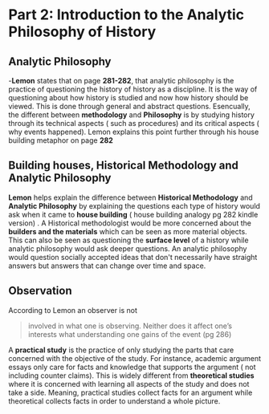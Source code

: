 # Part 2: Introduction to the Analytic Philosophy of History

## Analytic Philosophy
-**Lemon** states that on page **281-282**,  that analytic philosophy is the practice of questioning the history of history as a discipline. It is the way of questioning about how history is studied and now how history should be viewed. This is done through general and abstract questions. Esencually, the different between **methodology** and **Philosophy** is by studying history through its technical aspects ( such as procedures) and its critical aspects ( why events happened). Lemon explains this point further through his house building metaphor on page **282** 

##  Building houses, Historical Methodology and Analytic Philosophy 
**Lemon** helps explain the difference between **Historical Methodology** and **Analytic Philosophy** by explaining the questions each type of history would ask when it came to **house building** ( house building analogy pg 282 kindle version) . A Historical methodologist would be more concerned about the **builders and the materials** which can be seen as more material objects. This can also be seen as questioning the **surface level** of a history while analytic philosophy would ask deeper questions. An analytic philosophy would question socially accepted ideas that don't necessarily have straight answers but answers that can change over time and space. 

## Observation
According to Lemon an observer is not 

> involved in what one is observing. Neither does it affect one’s interests what understanding one gains of the event (pg 286)

A **practical study** is the practice of only studying the parts that care concerned with the objective of the study. For instance, academic argument essays only care for facts and knowledge that supports the argument ( not including counter claims). This is widely different from **theoretical studies** where it is concerned with learning all aspects of the study and does not take a side. Meaning, practical studies collect facts for an argument while theoretical collects facts in order to understand a whole picture. 
